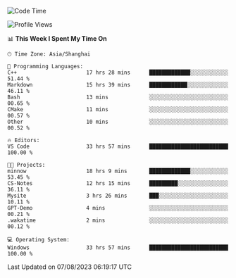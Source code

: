 <!--START_SECTION:waka-->
![Code Time](http://img.shields.io/badge/Code%20Time-1%2C126%20hrs%2053%20mins-blue)

![Profile Views](http://img.shields.io/badge/Profile%20Views-1-blue)

📊 **This Week I Spent My Time On** 

```text
🕑︎ Time Zone: Asia/Shanghai

💬 Programming Languages: 
C++                      17 hrs 28 mins      █████████████░░░░░░░░░░░░   51.44 % 
Markdown                 15 hrs 39 mins      ████████████░░░░░░░░░░░░░   46.11 % 
Bash                     13 mins             ░░░░░░░░░░░░░░░░░░░░░░░░░   00.65 % 
CMake                    11 mins             ░░░░░░░░░░░░░░░░░░░░░░░░░   00.57 % 
Other                    10 mins             ░░░░░░░░░░░░░░░░░░░░░░░░░   00.52 % 

🔥 Editors: 
VS Code                  33 hrs 57 mins      █████████████████████████   100.00 % 

🐱‍💻 Projects: 
minnow                   18 hrs 9 mins       █████████████░░░░░░░░░░░░   53.45 % 
CS-Notes                 12 hrs 15 mins      █████████░░░░░░░░░░░░░░░░   36.11 % 
Mysite                   3 hrs 26 mins       ███░░░░░░░░░░░░░░░░░░░░░░   10.11 % 
GPT-Demo                 4 mins              ░░░░░░░░░░░░░░░░░░░░░░░░░   00.21 % 
.wakatime                2 mins              ░░░░░░░░░░░░░░░░░░░░░░░░░   00.12 % 

💻 Operating System: 
Windows                  33 hrs 57 mins      █████████████████████████   100.00 % 
```


 Last Updated on 07/08/2023 06:19:17 UTC
<!--END_SECTION:waka-->